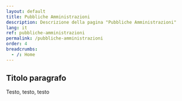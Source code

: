```yaml
---
layout: default
title: Pubbliche Amministrazioni
description: Descrizione della pagina "Pubbliche Amministrazioni"
lang: it
ref: pubbliche-amministrazioni
permalink: /pubbliche-amministrazioni
order: 4
breadcrumbs:
  - /: Home
---
```


## Titolo paragrafo

Testo, testo, testo
